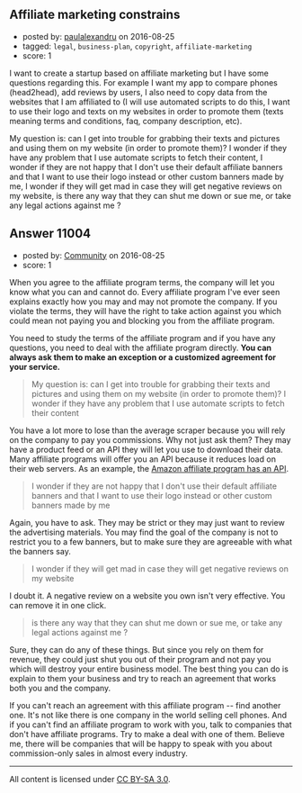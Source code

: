 ## Affiliate marketing constrains

- posted by: [paulalexandru](https://stackexchange.com/users/4311827/paulalexandru) on 2016-08-25
- tagged: `legal`, `business-plan`, `copyright`, `affiliate-marketing`
- score: 1

I want to create a startup based on affiliate marketing but I have some questions regarding this. For example I want my app to compare phones (head2head), add reviews by users, I also need to copy data from the websites that I am affiliated to (I will use automated scripts to do this, I want to use their logo and texts on my websites in order to promote them (texts meaning terms and conditions, faq, company description, etc).

My question is: can I get into trouble for grabbing their texts and pictures and using them on my website (in order to promote them)? I wonder if they have any problem that I use automate scripts to fetch their content, I wonder if they are not happy that I don't use their default affiliate banners and that I want to use their logo instead or other custom banners made by me, I wonder if they will get mad in case they will get negative reviews on my website, is there any way that they can shut me down or sue me, or take any legal actions against me ?


## Answer 11004

- posted by: [Community](https://stackexchange.com/users/-1/community) on 2016-08-25
- score: 1

When you agree to the affiliate program terms, the company will let you know what you can and cannot do. Every affiliate program I've ever seen explains exactly how  you may and may not promote the company. If you violate the terms, they will have the right to take action against you which could mean not paying you and blocking you from the affiliate program.

You need to study the terms of the affiliate program and if you have any questions, you need to deal with the affiliate program directly. **You can always ask them to make an exception or a customized agreement for your service.**

> My question is: can I get into trouble for grabbing their texts and pictures and using them on my website (in order to promote them)? I wonder if they have any problem that I use automate scripts to fetch their content

You have a lot more to lose than the average scraper because you will rely on the company to pay you commissions. Why not just ask them? They may have a product feed or an API they will let you use to download their data. Many affiliate programs will offer you an API because it reduces load on their web servers. As an example, the [Amazon affiliate program has an API](https://affiliate-program.amazon.com/gp/advertising/api/detail/main.html).

> I wonder if they are not happy that I don't use their default affiliate banners and that I want to use their logo instead or other custom banners made by me

Again, you have to ask. They may be strict or they may just want to review the advertising materials. You may find the goal of the company is not to restrict you to a few banners, but to make sure they are agreeable with what the banners say.

> I wonder if they will get mad in case they will get negative reviews on my website

I doubt it. A negative review on a website you own isn't very effective. You can remove it in one click.

> is there any way that they can shut me down or sue me, or take any legal actions against me ?

Sure, they can do any of these things. But since you rely on them for revenue, they could just shut you out of their program and not pay you which will destroy your entire business model. The best thing you can do is explain to them your business and try to reach an agreement that works both you and the company.

If you can't reach an agreement with this affiliate program -- find another one. It's not like there is one company in the world selling cell phones. And if you can't find an affiliate program to work with you, talk to companies that don't have affiliate programs. Try to make a deal with one of them. Believe me, there will be companies that will be happy to speak with you about commission-only sales in almost every industry.



---

All content is licensed under [CC BY-SA 3.0](https://creativecommons.org/licenses/by-sa/3.0/).
